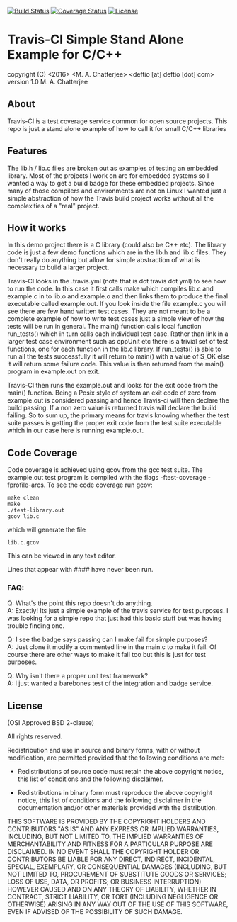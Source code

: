 [![Build Status](https://travis-ci.org/deftio/travis-ci-cpp-example.svg?branch=master)](https://travis-ci.org/deftio/travis-ci-cpp-example)
[![Coverage Status](https://coveralls.io/repos/github/deftio/travis-ci-cpp-example/badge.svg?branch=master)](https://coveralls.io/github/deftio/travis-ci-cpp-example?branch=master)
[![License](https://img.shields.io/badge/License-BSD%202--Clause-orange.svg)](https://opensource.org/licenses/BSD-2-Clause)

# Travis-CI Simple Stand Alone Example for C/C++

copyright (C) <2016>  <M. A. Chatterjee>  <deftio [at] deftio [dot] com>
version 1.0 M. A. Chatterjee



## About 

Travis-CI is a test coverage service common for open source projects.  This repo is just a stand alone example of how to call it for small C/C++ libraries


## Features

The lib.h / lib.c files are broken out as examples of testing an embedded library.   Most of the projects I work on are for embedded systems so I wanted a way to get a build badge for these embedded projects.  Since many of those compilers and environments are not on Linux I wanted just a simple abstraction of how the Travis build project works without all the complexities of a "real" project.



## How it works

In this demo project there is a C library (could also be C++ etc).  The library code is just a few demo functions which are in the lib.h and lib.c files.  They don't really do anything but allow for simple abstraction of what is necessary to build a larger project.

Travis-CI looks in the .travis.yml  (note that is dot travis dot yml) to see how to run the code.  In this case it first calls make which compiles lib.c and example.c in to lib.o and example.o and then links them to produce the final executable called example.out.    If you look inside the file example.c  you will see there are few hand written test cases.  They are not meant to be a complete example of how to write test cases just a simple view of how the tests will be run in general.   The main() function calls local function run_tests() which in turn calls each individual test case.   Rather than link in a larger test case environment such as cppUnit etc there is a trivial set of test functions, one for each function in the lib.c library.  If run_tests() is able to run all the tests successfully it will return to main() with a value of S_OK else it will return some failure code.  This value is then returned from the main() program in example.out on exit.

Travis-CI then runs the example.out and looks for the exit code from the main() function.   Being a Posix style of system an exit code of zero from example.out is considered passing and hence Travis-ci will then declare the build passing.  If a non zero value is returned travis will declare the build failing.  So to sum up, the primary means for travis knowing whether the test suite passes is getting the proper exit code from the test suite executable which in our case here is running example.out.

## Code Coverage
Code coverage is achieved using gcov from the gcc test suite.   The example.out test program is compiled with the flags -ftest-coverage -fprofile-arcs.  To see the code coverage run gcov:

```
make clean
make
./test-library.out
gcov lib.c
```

which will generate the file

```
lib.c.gcov
```

This can be viewed in any text editor.

Lines that appear with #### have never been run.    



### FAQ:  

Q: What's the point this repo doesn't do anything.  
A: Exactly!  Its just a simple example of the travis service for test purposes.  I was looking for a simple repo that just had this basic stuff but was having trouble finding one.  

Q: I see the badge says passing can I make fail for simple purposes?   
A: Just clone it modify a commented line in the main.c to make it fail.  Of course there are other ways to make it fail too but this is just for test purposes.  

Q: Why isn't there a proper unit test framework?  
A: I just wanted a barebones test of the integration and badge service. 


## License 

(OSI Approved BSD 2-clause)

All rights reserved.

Redistribution and use in source and binary forms, with or without
modification, are permitted provided that the following conditions are met:

* Redistributions of source code must retain the above copyright notice, this
  list of conditions and the following disclaimer.

* Redistributions in binary form must reproduce the above copyright notice,
  this list of conditions and the following disclaimer in the documentation
  and/or other materials provided with the distribution.

THIS SOFTWARE IS PROVIDED BY THE COPYRIGHT HOLDERS AND CONTRIBUTORS "AS IS"
AND ANY EXPRESS OR IMPLIED WARRANTIES, INCLUDING, BUT NOT LIMITED TO, THE
IMPLIED WARRANTIES OF MERCHANTABILITY AND FITNESS FOR A PARTICULAR PURPOSE ARE
DISCLAIMED. IN NO EVENT SHALL THE COPYRIGHT HOLDER OR CONTRIBUTORS BE LIABLE
FOR ANY DIRECT, INDIRECT, INCIDENTAL, SPECIAL, EXEMPLARY, OR CONSEQUENTIAL
DAMAGES (INCLUDING, BUT NOT LIMITED TO, PROCUREMENT OF SUBSTITUTE GOODS OR
SERVICES; LOSS OF USE, DATA, OR PROFITS; OR BUSINESS INTERRUPTION) HOWEVER
CAUSED AND ON ANY THEORY OF LIABILITY, WHETHER IN CONTRACT, STRICT LIABILITY,
OR TORT (INCLUDING NEGLIGENCE OR OTHERWISE) ARISING IN ANY WAY OUT OF THE USE
OF THIS SOFTWARE, EVEN IF ADVISED OF THE POSSIBILITY OF SUCH DAMAGE.


